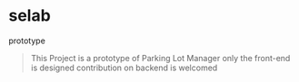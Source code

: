 # selab
prototype
> This Project is a prototype of Parking Lot Manager 
> only the front-end is designed 
> contribution on backend is welcomed 
